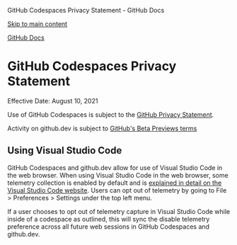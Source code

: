 GitHub Codespaces Privacy Statement - GitHub Docs

[Skip to main content](#main-content)

[](/en)[GitHub Docs](/en)

GitHub Codespaces Privacy Statement
==========

Effective Date: August 10, 2021

Use of GitHub Codespaces is subject to the [GitHub Privacy Statement](/en/github/site-policy/github-privacy-statement).

Activity on github.dev is subject to [GitHub's Beta Previews terms](/en/github/site-policy/github-terms-of-service#j-beta-previews)

[](#using-visual-studio-code)Using Visual Studio Code
----------

GitHub Codespaces and github.dev allow for use of Visual Studio Code in the web browser. When using Visual Studio Code in the web browser, some telemetry collection is enabled by default and is [explained in detail on the Visual Studio Code website](https://code.visualstudio.com/docs/getstarted/telemetry). Users can opt out of telemetry by going to File \> Preferences \> Settings under the top left menu.

If a user chooses to opt out of telemetry capture in Visual Studio Code while inside of a codespace as outlined, this will sync the disable telemetry preference across all future web sessions in GitHub Codespaces and github.dev.
